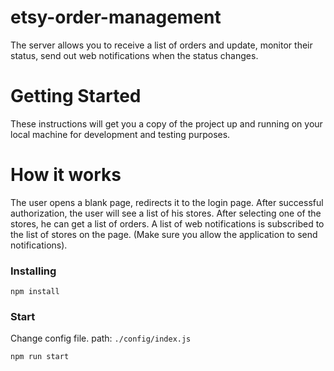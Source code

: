 # etsy-order-management


The server allows you to receive a list of orders and update, monitor their status, send out web notifications when the status changes.

# Getting Started
These instructions will get you a copy of the project up and running on your local machine for development and testing purposes.

# How it works

The user opens a blank page, redirects it to the login page. After successful authorization, the user will see a list of his stores. After selecting one of the stores, he can get a list of orders. A list of web notifications is subscribed to the list of stores on the page. (Make sure you allow the application to send notifications).

### Installing
`npm install`

### Start 

Change config file. path: `./config/index.js`

`npm run start`
